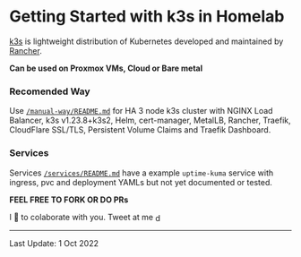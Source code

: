 # Getting Started with k3s in Homelab

[k3s](https://rancher.com/docs/k3s/latest/en/) is lightweight distribution of Kubernetes developed and maintained by [Rancher](https://rancher.com/).

**Can be used on Proxmox VMs, Cloud or Bare metal**

### Recomended Way
Use [`/manual-way/README.md`](/manual-way/README.md) for HA 3 node k3s cluster with NGINX Load Balancer, k3s v1.23.8+k3s2, Helm, cert-manager, MetalLB, Rancher, Traefik, CloudFlare SSL/TLS, Persistent Volume Claims and Traefik Dashboard.

### Services
Services [`/services/README.md`](/services/README.md) have a example `uptime-kuma` service with ingress, pvc and deployment YAMLs but not yet documented or tested.

**FEEL FREE TO FORK OR DO PRs**

I 💓 to colaborate with you. Tweet at me <a href="https://twitter.com/devarfeen" target="blank"><img align="center" src="https://raw.githubusercontent.com/rahuldkjain/github-profile-readme-generator/master/src/images/icons/Social/twitter.svg" alt="devarfeen" height="16" width="16" /></a>

---
Last Update:
1 Oct 2022